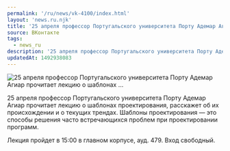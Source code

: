 ```yaml
---
permalink: '/ru/news/vk-4100/index.html'
layout: 'news.ru.njk'
title: '25 апреля профессор Португальского университета Порту Адемар Агиар прочитает лекцию о шаблонах …'
source: ВКонтакте
tags:
  - news_ru
description: '25 апреля профессор Португальского университета Порту Адемар Агиар прочитает лекцию о шаблонах …'
updatedAt: 1492938083
---
```

![25 апреля профессор Португальского университета Порту Адемар Агиар прочитает лекцию о шаблонах …](https://sun9-43.userapi.com/impf/c637431/v637431481/5c631/-mM3CcehZe8.jpg?size=1280x720&quality=96&proxy=1&sign=f1e29fb4600c97525e51aaff9d006616&c_uniq_tag=6cCHRxICyMIIk5A9FigMWg9-sRMJUfl0oZs0MmtXpEo&type=album)

25 апреля профессор Португальского университета Порту Адемар Агиар прочитает лекцию о шаблонах проектирования, расскажет об их происхождении и о текущих трендах. Шаблоны проектирования — это способы решения часто встречающихся проблем при проектировании программ.

Лекция пройдет в 15:00 в главном корпусе, ауд. 479. Вход свободный.

